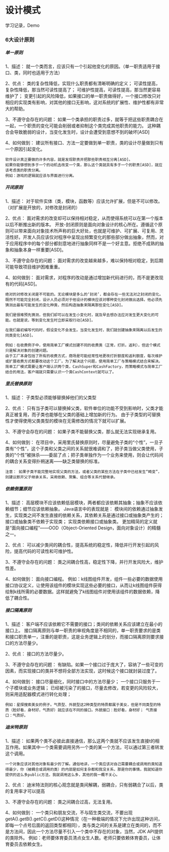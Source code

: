 # 设计模式
学习记录，Demo

### 6大设计原则

##### 单一原则

1、描述：
    就一个类而言，应该只有一个引起他变化的原因。（单一职责适用于接口、类，同时也适用于方法）

2、优点：
    类的复杂性降低，实现什么职责都有清晰明确的定义；
    可读性提高，复杂性降低，那当然可读性提高了；
    可维护性提高，可读性提高，那当然更容易维护了；
    变更引起的风险降低，如果接口的单一职责做得好，一个接口修改只对相应的实现类有影响，对其他的接口无影响，这对系统的扩展性、维护性都有非常大的帮助。

3、不遵守会存在的问题：
    如果一个类承担的职责过多，就等于把这些职责耦合在一起，一个职责的变化可能会削弱或者抑制这个类完成其他职责的能力。
    这种耦合会导致脆弱的设计，当变化发生时，设计会遭受到意想不到的破坏[ASD]

4、如何做到：
    建议所有接口、方法一定要做到单一职责，类的设计尽量做到只有一个原因引起变化。

    软件设计真正要做的许多内容，就是发现职责并把那些职责相互分离[ASD]。
    如果你能够想到多于一个的动机去改变一个类，那么这个类就具有多于一个的职责[ASD]，就应该考虑类的职责分离。
    例如：游戏的逻辑就应该与界面进行分离。

##### 开闭原则
1、描述：
    对于软件实体（类，模块，函数等）应该允许扩展，但是不可以修改。（对扩展是开放的，对修改是封闭的）

2、优点：
    面对需求的改变却可以保持相对稳定，从而使得系统可以在第一个版本以后不断推出新的版本。
    开放-封闭原则是面向对象设计的核心所在。遵循这个原则可以带来面向对象技术所声称的巨大好处，也就是可维护、可扩展、可复用、灵活性好。开发人员应该仅对程序中呈现出频繁变化的那些部分做出抽象，然而，对于应用程序中的每个部分都刻意地进行抽象同样不是一个好主意。拒绝不成熟的抽象和抽象本身一样重要[ASD]。
 
3、不遵守会存在的问题：
    面对需求的改变越来越多，难以保持相对稳定，到后期可能导致项目维护困难重重。

4、如何做到：
    面对需求，对程序的改动是通过增加新代码进行的，而不是更改现有的代码[ASD]。 

    绝对的对修改关闭是不可能的。无论模块是多么的‘封闭’，都会存在一些无法对之封闭的变化。既然不可能完全封闭，设计人员必须对于他设计的模块应该对哪种变化封闭做出选择。他必须先猜测出最有可能发生的变化种类，然后构造抽象来隔离那些变化[ASD]。

    我们是很难预先猜测，但我们却可以在发生小变化时，就及早去想办法应对发生更大变化的可能。也就是说，等到变化发生时立即采取行动[ASD]。
 
    在我们最初编写代码时，假设变化不会发生。当变化发生时，我们就创建抽象来隔离以后发生的同类变化[ASD]。

    例如：在收费例子中，使用简单工厂模式创建不同的收费类（正常，打折。返利），但这个模式只是解决对象的创建问题。
    由于工厂本身包括了所有的收费方式，商场是可能经常性地更改打折额度和返利额度，每次维护或扩展收费方式都要改动这个工厂。为了解决这个问题，使用简单工厂与策略模式结合来解决。简单工厂模式需要让客户端认识两个类，CashSuper和CashFactory，而策略模式与简单工厂结合的用法，客户端就只需要认识一个类CashContext就可以了。
 
##### 里氏替换原则
1、描述：
    子类型必须能够替换掉他们的父类型

2、优点：
    只有当子类可以替换掉父类，软件单位的功能不受到影响时，父类才能真正被复用，而子类也能够在父类的基础上增加新的行为。
    由于子类型的可替换性才使得使用父类类型的模块在无需修改的情况下就可以扩展。

3、不遵守会存在的问题：
    如果子类不能替换父类，那么就无法实现继承复用。

4、如何做到：
    在项目中，采用里氏替换原则时，尽量避免子类的“个性”，一旦子类有“个性”，这个子类和父类之间的关系就很难调和了，把子类当做父类使用，子类的“个性”被抹杀——委屈了点；把子类单独作为一个业务来使用，则会让代码间的耦合关系变得扑朔迷离——缺乏类替换的标准。

    注意： 如果子类不能完整地实现父类的方法，或者父类的某些方法在子类中已经发生“畸变”，则建议断开父子继承关系，采用依赖、聚集、组合等关系代替继承。

##### 依赖倒置原则
1、描述：
    高层模块不应该依赖低层模块，两者都应该依赖其抽象；抽象不应该依赖细节；细节应该依赖抽象。
    Java语言中的表现就是：
        模块间的依赖通过抽象发生，实现类之间不发生直接的依赖关系，其依赖关系是通过接口或抽象类产生的；
        接口或抽象类不依赖于实现类；
        实现类依赖接口或抽象类。
        更加精简的定义就是“面向接口编程”——OOD（Object-Oriented Design，面向对象设计）的精髓之一。

2、优点：
    可以减少类间的耦合性，提高系统的稳定性，降低并行开发引起的风险，提高代码的可读性和可维护性。

3、不遵守会存在的问题：
    类之间耦合性高，稳定性下降，并行开发风险大，维护性差。

4、如何做到：
    面向接口编程。
    例如：k线图组件开发，组件一些必要的数据使用接口协议定义，让使用该组件的模块实现这些必要的接口，从而让k线图组件获得绘制k线所需的必要数据。这样就避免了k线图组件对使用该组件的数据依赖，降低了耦合性。

##### 接口隔离原则
1、描述：
    客户端不应该依赖它不需要的接口；类间的依赖关系应该建立在最小的接口上。
    接口隔离原则与单一职责的审视角度是不相同的，单一职责要求的是类和接口职责单一，注重的是职责，这是业务逻辑上的划分，而接口隔离原则要求接口的方法尽量少。

2、优点：
    接口的方法尽量少。

3、不遵守会存在的问题：
    有缺陷。如果一个接口过于庞大了，容纳了一些可变的因素，而实现接口的类并不想将全部方法实现，这时候这个接口就封装过度了。

4、如何做到：
    接口尽量细化，同时接口中的方法尽量少；
    一个接口只服务于一个子模块或业务逻辑；
    已经被污染了的接口，尽量去修改，若变更的风险较大，则采用适配器模式进行转化处理；

    例如：星探搜索美女的例子。气质型、外貌型这2种类型的特质都属于美女，但是不同类型的特质（脸好看，身材好，气质好）就应该在不同的接口。外貌接口：脸好看，身材好； 气质接口：气质好。

##### 迪米特原则
1、描述：
    如果两个类不必彼此直接通信，那么这两个类就不应该发生直接t的相互作用。如果其中一个类需要调用另外一个类的某一个方法，可以通过第三者转发这个调用。

    一个对象应该对其他对象有最少的了解。通俗地讲，一个类应该对自己需要耦合或调用的类知道得最少，你（被耦合或调用的类）的内部是如何复杂都和我没关系，那是你的事情，我就知道你提供的这么多public方法，我就调用这么多，其他的我一概不关心。

2、优点： 
    迪米特法则的核心观念就是类间解耦，弱耦合，只有弱耦合了以后，类的复用率才可以提高

3、不遵守会存在的问题：
    类之间耦合过高，无法复用。

4、如何做到：
    一个类只和朋友交流，不与陌生类交流，不要出现getA().getB().getC().getD()这种情况（在一种极端的情况下允许出现这种访问，即每一个点号后面的返回类型都相同），类与类之间的关系是建立在类间的，而不是方法间，因此一个方法尽量不引入一个类中不存在的对象，当然，JDK API提供的类除外。
    例如：老师要体育委员清点女生人数。老师只要依赖体育委员，让体育委员去依赖女生。



